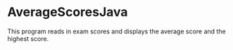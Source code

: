 # AverageScoresJava
This program reads in exam scores and displays the average score and the highest score.
